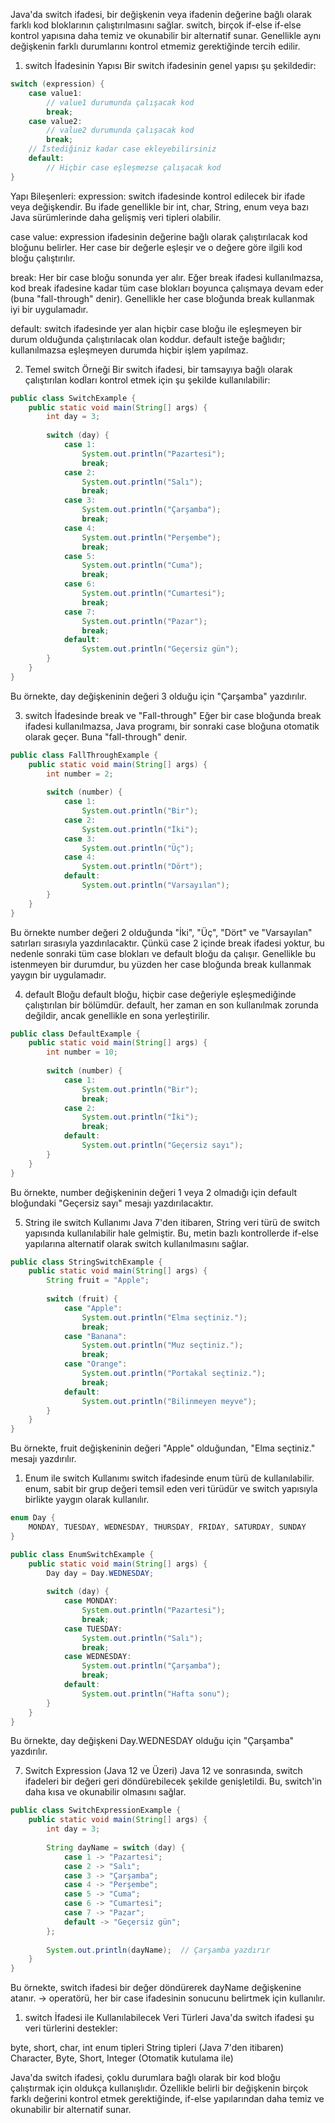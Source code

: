 Java'da switch ifadesi, bir değişkenin veya ifadenin değerine bağlı olarak farklı kod bloklarının çalıştırılmasını sağlar. switch, birçok if-else if-else kontrol yapısına daha temiz ve okunabilir bir alternatif sunar. Genellikle aynı değişkenin farklı durumlarını kontrol etmemiz gerektiğinde tercih edilir.

1. switch İfadesinin Yapısı
Bir switch ifadesinin genel yapısı şu şekildedir:

```java
switch (expression) {
    case value1:
        // value1 durumunda çalışacak kod
        break;
    case value2:
        // value2 durumunda çalışacak kod
        break;
    // İstediğiniz kadar case ekleyebilirsiniz
    default:
        // Hiçbir case eşleşmezse çalışacak kod
}
```

Yapı Bileşenleri:
expression: switch ifadesinde kontrol edilecek bir ifade veya değişkendir. Bu ifade genellikle bir int, char, String, enum veya bazı Java sürümlerinde daha gelişmiş veri tipleri olabilir.

case value: expression ifadesinin değerine bağlı olarak çalıştırılacak kod bloğunu belirler. Her case bir değerle eşleşir ve o değere göre ilgili kod bloğu çalıştırılır.

break: Her bir case bloğu sonunda yer alır. Eğer break ifadesi kullanılmazsa, kod break ifadesine kadar tüm case blokları boyunca çalışmaya devam eder (buna "fall-through" denir). Genellikle her case bloğunda break kullanmak iyi bir uygulamadır.

default: switch ifadesinde yer alan hiçbir case bloğu ile eşleşmeyen bir durum olduğunda çalıştırılacak olan koddur. default isteğe bağlıdır; kullanılmazsa eşleşmeyen durumda hiçbir işlem yapılmaz.

2. Temel switch Örneği
Bir switch ifadesi, bir tamsayıya bağlı olarak çalıştırılan kodları kontrol etmek için şu şekilde kullanılabilir:

```java
public class SwitchExample {
    public static void main(String[] args) {
        int day = 3;
        
        switch (day) {
            case 1:
                System.out.println("Pazartesi");
                break;
            case 2:
                System.out.println("Salı");
                break;
            case 3:
                System.out.println("Çarşamba");
                break;
            case 4:
                System.out.println("Perşembe");
                break;
            case 5:
                System.out.println("Cuma");
                break;
            case 6:
                System.out.println("Cumartesi");
                break;
            case 7:
                System.out.println("Pazar");
                break;
            default:
                System.out.println("Geçersiz gün");
        }
    }
}
```

Bu örnekte, day değişkeninin değeri 3 olduğu için "Çarşamba" yazdırılır.

3. switch İfadesinde break ve "Fall-through"
Eğer bir case bloğunda break ifadesi kullanılmazsa, Java programı, bir sonraki case bloğuna otomatik olarak geçer. Buna "fall-through" denir.

```java
public class FallThroughExample {
    public static void main(String[] args) {
        int number = 2;
        
        switch (number) {
            case 1:
                System.out.println("Bir");
            case 2:
                System.out.println("İki");
            case 3:
                System.out.println("Üç");
            case 4:
                System.out.println("Dört");
            default:
                System.out.println("Varsayılan");
        }
    }
}
```

Bu örnekte number değeri 2 olduğunda "İki", "Üç", "Dört" ve "Varsayılan" satırları sırasıyla yazdırılacaktır. Çünkü case 2 içinde break ifadesi yoktur, bu nedenle sonraki tüm case blokları ve default bloğu da çalışır. Genellikle bu istenmeyen bir durumdur, bu yüzden her case bloğunda break kullanmak yaygın bir uygulamadır.

4. default Bloğu
default bloğu, hiçbir case değeriyle eşleşmediğinde çalıştırılan bir bölümdür. default, her zaman en son kullanılmak zorunda değildir, ancak genellikle en sona yerleştirilir.

```java
public class DefaultExample {
    public static void main(String[] args) {
        int number = 10;
        
        switch (number) {
            case 1:
                System.out.println("Bir");
                break;
            case 2:
                System.out.println("İki");
                break;
            default:
                System.out.println("Geçersiz sayı");
        }
    }
}
```

Bu örnekte, number değişkeninin değeri 1 veya 2 olmadığı için default bloğundaki "Geçersiz sayı" mesajı yazdırılacaktır.

5. String ile switch Kullanımı
Java 7'den itibaren, String veri türü de switch yapısında kullanılabilir hale gelmiştir. Bu, metin bazlı kontrollerde if-else yapılarına alternatif olarak switch kullanılmasını sağlar.

```java
public class StringSwitchExample {
    public static void main(String[] args) {
        String fruit = "Apple";
        
        switch (fruit) {
            case "Apple":
                System.out.println("Elma seçtiniz.");
                break;
            case "Banana":
                System.out.println("Muz seçtiniz.");
                break;
            case "Orange":
                System.out.println("Portakal seçtiniz.");
                break;
            default:
                System.out.println("Bilinmeyen meyve");
        }
    }
}
```

Bu örnekte, fruit değişkeninin değeri "Apple" olduğundan, "Elma seçtiniz." mesajı yazdırılır.

1. Enum ile switch Kullanımı
switch ifadesinde enum türü de kullanılabilir. enum, sabit bir grup değeri temsil eden veri türüdür ve switch yapısıyla birlikte yaygın olarak kullanılır.

```java
enum Day {
    MONDAY, TUESDAY, WEDNESDAY, THURSDAY, FRIDAY, SATURDAY, SUNDAY
}

public class EnumSwitchExample {
    public static void main(String[] args) {
        Day day = Day.WEDNESDAY;
        
        switch (day) {
            case MONDAY:
                System.out.println("Pazartesi");
                break;
            case TUESDAY:
                System.out.println("Salı");
                break;
            case WEDNESDAY:
                System.out.println("Çarşamba");
                break;
            default:
                System.out.println("Hafta sonu");
        }
    }
}
```

Bu örnekte, day değişkeni Day.WEDNESDAY olduğu için "Çarşamba" yazdırılır.

7. Switch Expression (Java 12 ve Üzeri)
Java 12 ve sonrasında, switch ifadeleri bir değeri geri döndürebilecek şekilde genişletildi. Bu, switch'in daha kısa ve okunabilir olmasını sağlar.

```java
public class SwitchExpressionExample {
    public static void main(String[] args) {
        int day = 3;
        
        String dayName = switch (day) {
            case 1 -> "Pazartesi";
            case 2 -> "Salı";
            case 3 -> "Çarşamba";
            case 4 -> "Perşembe";
            case 5 -> "Cuma";
            case 6 -> "Cumartesi";
            case 7 -> "Pazar";
            default -> "Geçersiz gün";
        };
        
        System.out.println(dayName);  // Çarşamba yazdırır
    }
}
```

Bu örnekte, switch ifadesi bir değer döndürerek dayName değişkenine atanır. -> operatörü, her bir case ifadesinin sonucunu belirtmek için kullanılır.

1. switch İfadesi ile Kullanılabilecek Veri Türleri
Java'da switch ifadesi şu veri türlerini destekler:

byte, short, char, int
enum tipleri
String tipleri (Java 7'den itibaren)
Character, Byte, Short, Integer (Otomatik kutulama ile)

Java'da switch ifadesi, çoklu durumlara bağlı olarak bir kod bloğu çalıştırmak için oldukça kullanışlıdır. Özellikle belirli bir değişkenin birçok farklı değerini kontrol etmek gerektiğinde, if-else yapılarından daha temiz ve okunabilir bir alternatif sunar.